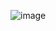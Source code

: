 ![image](https://user-images.githubusercontent.com/40969203/103113877-f50dd180-469f-11eb-9641-efb0c88dabbc.png)
